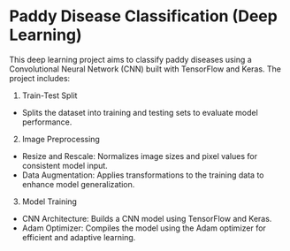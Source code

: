 # Paddy Disease Classification (Deep Learning)
This deep learning project aims to classify paddy diseases using a Convolutional Neural Network (CNN) built with TensorFlow and Keras. The project includes:

1. Train-Test Split
* Splits the dataset into training and testing sets to evaluate model performance.

2. Image Preprocessing
* Resize and Rescale: Normalizes image sizes and pixel values for consistent model input.
* Data Augmentation: Applies transformations to the training data to enhance model generalization.

3. Model Training
* CNN Architecture: Builds a CNN model using TensorFlow and Keras.
* Adam Optimizer: Compiles the model using the Adam optimizer for efficient and adaptive learning.
